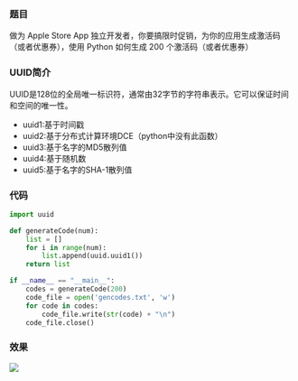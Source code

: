 ### 题目
做为 Apple Store App 独立开发者，你要搞限时促销，为你的应用生成激活码（或者优惠券），使用 Python 如何生成 200 个激活码（或者优惠券）

### UUID简介
UUID是128位的全局唯一标识符，通常由32字节的字符串表示。它可以保证时间和空间的唯一性。
*   uuid1:基于时间戳
*   uuid2:基于分布式计算环境DCE（python中没有此函数）
*   uuid3:基于名字的MD5散列值
*   uuid4:基于随机数
*   uuid5:基于名字的SHA-1散列值
### 代码
```Python
import uuid

def generateCode(num):
    list = []
    for i in range(num):
        list.append(uuid.uuid1())
    return list

if __name__ == "__main__":
    codes = generateCode(200)
    code_file = open('gencodes.txt', 'w')
    for code in codes:
        code_file.write(str(code) + "\n")
    code_file.close()
```
### 效果
![](http://oqdzx28cd.bkt.clouddn.com/18-1-8/697127.jpg)

